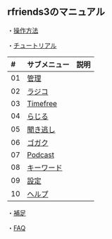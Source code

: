 ## rfriends3のマニュアル  
  
・[操作方法](00.html)  
  
・[チュートリアル](tutorial.html)  
  
|#|サブメニュー|説明|   
|:---|:---|:---|  
|01|[管理](01.html)||  
|02|[ラジコ](02.html)||  
|03|[Timefree](03.html)|  
|04|[らじる](04.html)||  
|05|[聞き逃し](05.html)||  
|06|[ゴガク](06.html)||  
|07|[Podcast](07.html)||  
|08|[キーワード](08.html)||  
|09|[設定](09.html)||  
|10|[ヘルプ](10.html)||  
  
・[補足](supplement.html)  
  
・[FAQ](faq.html)  
  
